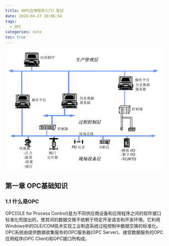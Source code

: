 ```yaml
---
title: 《OPC应用程序入门》笔记
date: 2018-04-27 10:06:54
tags:
  - OPC
categories: note
toc: true
---
```


![ch1-1](note-opc/ch1-1.PNG)



<!-- toc -->
## 第一章 OPC基础知识 ##

### 1.1 什么是OPC ###

OPC(OLE for Process Control)是为不同供应商设备和应用程序之间的软件接口标准化而提出的，使其间的数据交换不依赖于特定开发语言和开发环境。它利用Windows中的OLE/COM技术实现工业制造系统过程控制中数据交换的标准化。OPC系统由提供数据收集服务的OPC服务器(OPC Server)、接受数据服务的OPC应用程序(OPC Client)和OPC接口所构成。

